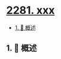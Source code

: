 # [2281. xxx](https://github.com/Tdahuyou/TNotes.leetcode/tree/main/notes/2281.%20xxx)

<!-- region:toc -->

- [1. 📝 概述](#1--概述)

<!-- endregion:toc -->

## 1. 📝 概述
